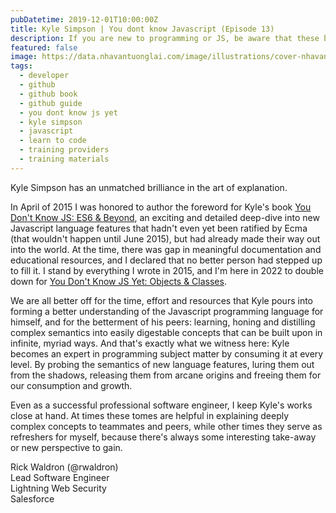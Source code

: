 ```yaml
---
pubDatetime: 2019-12-01T10:00:00Z
title: Kyle Simpson | You dont know Javascript (Episode 13)
description: If you are new to programming or JS, be aware that these books are not intended as a gentle intro to Javascript.
featured: false
image: https://data.nhavantuonglai.com/image/illustrations/cover-nhavantuonglai-com-0113.jpg
tags:
  - developer
  - github
  - github book
  - github guide
  - you dont know js yet
  - kyle simpson
  - javascript
  - learn to code
  - training providers
  - training materials
---
```


Kyle Simpson has an unmatched brilliance in the art of explanation.

In April of 2015 I was honored to author the foreword for Kyle's book [You Don't Know JS: ES6 & Beyond](https://www.oreilly.com/library/view/you-dont-know/9781491905241/), an exciting and detailed deep-dive into new Javascript language features that hadn't even yet been ratified by Ecma (that wouldn't happen until June 2015), but had already made their way out into the world. At the time, there was gap in meaningful documentation and educational resources, and I declared that no better person had stepped up to fill it. I stand by everything I wrote in 2015, and I'm here in 2022 to double down for [You Don't Know JS Yet: Objects & Classes]().

We are all better off for the time, effort and resources that Kyle pours into forming a better understanding of the Javascript programming language for himself, and for the betterment of his peers: learning, honing and distilling complex semantics into easily digestable concepts that can be built upon in infinite, myriad ways. And that's exactly what we witness here: Kyle becomes an expert in programming subject matter by consuming it at every level. By probing the semantics of new language features, luring them out from the shadows, releasing them from arcane origins and freeing them for our consumption and growth.

Even as a successful professional software engineer, I keep Kyle's works close at hand. At times these tomes are helpful in explaining deeply complex concepts to teammates and peers, while other times they serve as refreshers for myself, because there's always some interesting take-away or new perspective to gain.

Rick Waldron (@rwaldron)<br>
Lead Software Engineer<br>
Lightning Web Security<br>
Salesforce
